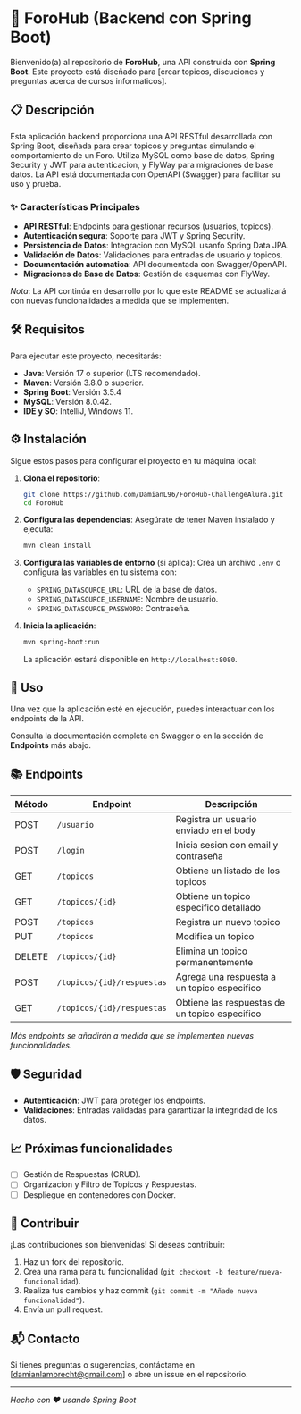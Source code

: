 # 🚀 ForoHub (Backend con Spring Boot)

Bienvenido(a) al repositorio de **ForoHub**, una API construida con **Spring Boot**. Este proyecto está diseñado para [crear topicos, discuciones y preguntas acerca de cursos informaticos].

## 📋 Descripción

Esta aplicación backend proporciona una API RESTful desarrollada con Spring Boot, diseñada para crear topicos y preguntas simulando el comportamiento de un Foro. Utiliza MySQL como base de datos, Spring Security y JWT para autenticacion, y FlyWay para migraciones de base datos. La API está documentada con OpenAPI (Swagger) para facilitar su uso y prueba.

### ✨ Características Principales
- **API RESTful**: Endpoints para gestionar recursos (usuarios, topicos).
- **Autenticación segura**: Soporte para JWT y Spring Security.
- **Persistencia de Datos**: Integracion con MySQL usanfo Spring Data JPA.
- **Validación de Datos**: Validaciones para entradas de usuario y topicos.
- **Documentación automatica**: API documentada con Swagger/OpenAPI.
- **Migraciones de Base de Datos**: Gestión de esquemas con FlyWay.

*Nota*: La API continúa en desarrollo por lo que este README se actualizará con nuevas funcionalidades a medida que se implementen.

## 🛠️ Requisitos

Para ejecutar este proyecto, necesitarás:

- **Java**: Versión 17 o superior (LTS recomendado).
- **Maven**: Versión 3.8.0 o superior.
- **Spring Boot**: Versión 3.5.4
- **MySQL**: Versión 8.0.42.
- **IDE y SO**: IntelliJ, Windows 11.

## ⚙️ Instalación

Sigue estos pasos para configurar el proyecto en tu máquina local:

1. **Clona el repositorio**:
   ```bash
   git clone https://github.com/DamianL96/ForoHub-ChallengeAlura.git
   cd ForoHub
   ```

2. **Configura las dependencias**:
   Asegúrate de tener Maven instalado y ejecuta:
   ```bash
   mvn clean install
   ```

3. **Configura las variables de entorno** (si aplica):
   Crea un archivo `.env` o configura las variables en tu sistema con:
   - `SPRING_DATASOURCE_URL`: URL de la base de datos.
   - `SPRING_DATASOURCE_USERNAME`: Nombre de usuario.
   - `SPRING_DATASOURCE_PASSWORD`: Contraseña.

4. **Inicia la aplicación**:
   ```bash
   mvn spring-boot:run
   ```

   La aplicación estará disponible en `http://localhost:8080`.

## 🚀 Uso

Una vez que la aplicación esté en ejecución, puedes interactuar con los endpoints de la API.

Consulta la documentación completa en Swagger o en la sección de **Endpoints** más abajo.

## 📚 Endpoints

| Método | Endpoint                  | Descripción                                    |
|--------|---------------------------|------------------------------------------------|
| POST   | `/usuario`                |Registra un usuario enviado en el body          |
| POST   | `/login`                  |Inicia sesion con email y contraseña            |
| GET    | `/topicos`                |Obtiene un listado de los topicos               |
| GET    | `/topicos/{id}`           |Obtiene un topico especifico detallado          |
| POST   | `/topicos`                |Registra un nuevo topico                        |   
| PUT    | `/topicos`                |Modifica un topico                              |
| DELETE | `/topicos/{id}`           |Elimina un topico permanentemente               |
| POST   | `/topicos/{id}/respuestas`|Agrega una respuesta a un topico especifico     |
| GET    | `/topicos/{id}/respuestas`|Obtiene las respuestas de un topico especifico  |

*Más endpoints se añadirán a medida que se implementen nuevas funcionalidades.*

## 🛡️ Seguridad

- **Autenticación**: JWT para proteger los endpoints.
- **Validaciones**: Entradas validadas para garantizar la integridad de los datos.

## 📈 Próximas funcionalidades

- [ ] Gestión de Respuestas (CRUD).
- [ ] Organizacion y Filtro de Topicos y Respuestas.
- [ ] Despliegue en contenedores con Docker.

## 🤝 Contribuir

¡Las contribuciones son bienvenidas! Si deseas contribuir:

1. Haz un fork del repositorio.
2. Crea una rama para tu funcionalidad (`git checkout -b feature/nueva-funcionalidad`).
3. Realiza tus cambios y haz commit (`git commit -m "Añade nueva funcionalidad"`).
4. Envía un pull request.

## 📬 Contacto

Si tienes preguntas o sugerencias, contáctame en [damianlambrecht@gmail.com] o abre un issue en el repositorio.

---

*Hecho con ❤️ usando Spring Boot*

